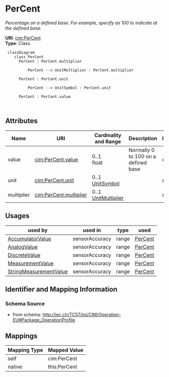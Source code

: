# PerCent


_Percentage on a defined base.   For example, specify as 100 to indicate at the defined base._





**URI**: [cim:PerCent](http://iec.ch/TC57/CIM100#PerCent)<br />
**Type**: Class




```mermaid
 classDiagram
    class PerCent
      PerCent : PerCent.multiplier
        
          PerCent --> UnitMultiplier : PerCent.multiplier
        
      PerCent : PerCent.unit
        
          PerCent --> UnitSymbol : PerCent.unit
        
      PerCent : PerCent.value
        
      
```




<!-- no inheritance hierarchy -->


## Attributes


| Name | URI | Cardinality and Range | Description | Inheritance |
| ---  | --- | --- | --- | --- |
| value | [cim:PerCent.value](http://iec.ch/TC57/CIM100#PerCent.value) | 0..1 <br />  float  | Normally 0 to 100 on a defined base | direct |
| unit | [cim:PerCent.unit](http://iec.ch/TC57/CIM100#PerCent.unit) | 0..1 <br />  [UnitSymbol](UnitSymbol.md)  |  | direct |
| multiplier | [cim:PerCent.multiplier](http://iec.ch/TC57/CIM100#PerCent.multiplier) | 0..1 <br />  [UnitMultiplier](UnitMultiplier.md)  |  | direct |





## Usages

| used by | used in | type | used |
| ---  | --- | --- | --- |
| [AccumulatorValue](AccumulatorValue.md) | sensorAccuracy | range | [PerCent](PerCent.md) |
| [AnalogValue](AnalogValue.md) | sensorAccuracy | range | [PerCent](PerCent.md) |
| [DiscreteValue](DiscreteValue.md) | sensorAccuracy | range | [PerCent](PerCent.md) |
| [MeasurementValue](MeasurementValue.md) | sensorAccuracy | range | [PerCent](PerCent.md) |
| [StringMeasurementValue](StringMeasurementValue.md) | sensorAccuracy | range | [PerCent](PerCent.md) |






## Identifier and Mapping Information







### Schema Source


* from schema: http://iec.ch/TC57/ns/CIM/Operation-EU#Package_OperationProfile





## Mappings

| Mapping Type | Mapped Value |
| ---  | ---  |
| self | cim:PerCent |
| native | this:PerCent |





